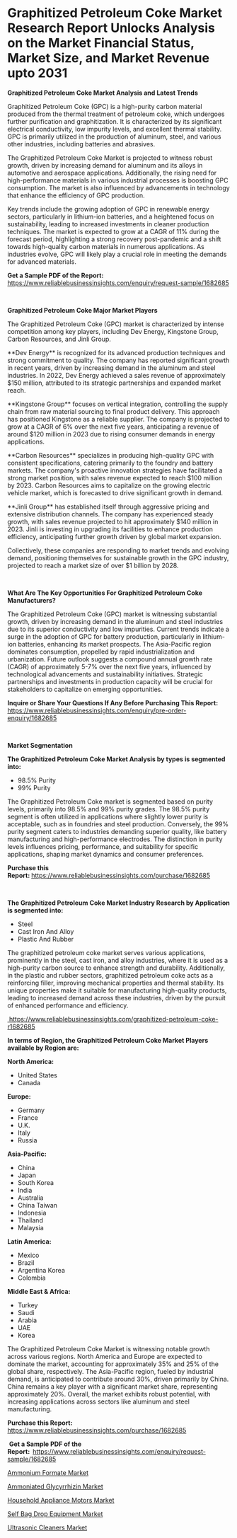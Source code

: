 <p><h1>Graphitized Petroleum Coke Market Research Report Unlocks Analysis on the Market Financial Status, Market Size, and Market Revenue upto 2031</h1></p><p><strong>Graphitized Petroleum Coke Market Analysis and Latest Trends</strong></p>
<p><p>Graphitized Petroleum Coke (GPC) is a high-purity carbon material produced from the thermal treatment of petroleum coke, which undergoes further purification and graphitization. It is characterized by its significant electrical conductivity, low impurity levels, and excellent thermal stability. GPC is primarily utilized in the production of aluminum, steel, and various other industries, including batteries and abrasives.</p><p>The Graphitized Petroleum Coke Market is projected to witness robust growth, driven by increasing demand for aluminum and its alloys in automotive and aerospace applications. Additionally, the rising need for high-performance materials in various industrial processes is boosting GPC consumption. The market is also influenced by advancements in technology that enhance the efficiency of GPC production.</p><p>Key trends include the growing adoption of GPC in renewable energy sectors, particularly in lithium-ion batteries, and a heightened focus on sustainability, leading to increased investments in cleaner production techniques. The market is expected to grow at a CAGR of 11% during the forecast period, highlighting a strong recovery post-pandemic and a shift towards high-quality carbon materials in numerous applications. As industries evolve, GPC will likely play a crucial role in meeting the demands for advanced materials.</p></p>
<p><strong>Get a Sample PDF of the Report:&nbsp;</strong> <a href="https://www.reliablebusinessinsights.com/enquiry/request-sample/1682685?utm_campaign=96&utm_medium=2&utm_source=Github&utm_content=ia&utm_term=29102024&utm_id=graphitized-petroleum-coke">https://www.reliablebusinessinsights.com/enquiry/request-sample/1682685</a></p>
<p>&nbsp;</p>
<p><strong>Graphitized Petroleum Coke Major Market Players</strong></p>
<p><p>The Graphitized Petroleum Coke (GPC) market is characterized by intense competition among key players, including Dev Energy, Kingstone Group, Carbon Resources, and Jinli Group. </p><p>**Dev Energy** is recognized for its advanced production techniques and strong commitment to quality. The company has reported significant growth in recent years, driven by increasing demand in the aluminum and steel industries. In 2022, Dev Energy achieved a sales revenue of approximately $150 million, attributed to its strategic partnerships and expanded market reach.</p><p>**Kingstone Group** focuses on vertical integration, controlling the supply chain from raw material sourcing to final product delivery. This approach has positioned Kingstone as a reliable supplier. The company is projected to grow at a CAGR of 6% over the next five years, anticipating a revenue of around $120 million in 2023 due to rising consumer demands in energy applications.</p><p>**Carbon Resources** specializes in producing high-quality GPC with consistent specifications, catering primarily to the foundry and battery markets. The company's proactive innovation strategies have facilitated a strong market position, with sales revenue expected to reach $100 million by 2023. Carbon Resources aims to capitalize on the growing electric vehicle market, which is forecasted to drive significant growth in demand.</p><p>**Jinli Group** has established itself through aggressive pricing and extensive distribution channels. The company has experienced steady growth, with sales revenue projected to hit approximately $140 million in 2023. Jinli is investing in upgrading its facilities to enhance production efficiency, anticipating further growth driven by global market expansion.</p><p>Collectively, these companies are responding to market trends and evolving demand, positioning themselves for sustainable growth in the GPC industry, projected to reach a market size of over $1 billion by 2028.</p></p>
<p>&nbsp;</p>
<p><strong>What Are The Key Opportunities For Graphitized Petroleum Coke Manufacturers?</strong></p>
<p><p>The Graphitized Petroleum Coke (GPC) market is witnessing substantial growth, driven by increasing demand in the aluminum and steel industries due to its superior conductivity and low impurities. Current trends indicate a surge in the adoption of GPC for battery production, particularly in lithium-ion batteries, enhancing its market prospects. The Asia-Pacific region dominates consumption, propelled by rapid industrialization and urbanization. Future outlook suggests a compound annual growth rate (CAGR) of approximately 5-7% over the next five years, influenced by technological advancements and sustainability initiatives. Strategic partnerships and investments in production capacity will be crucial for stakeholders to capitalize on emerging opportunities.</p></p>
<p><strong>Inquire or Share Your Questions If Any Before Purchasing This Report:</strong> <a href="https://www.reliablebusinessinsights.com/enquiry/pre-order-enquiry/1682685?utm_campaign=96&utm_medium=2&utm_source=Github&utm_content=ia&utm_term=29102024&utm_id=graphitized-petroleum-coke">https://www.reliablebusinessinsights.com/enquiry/pre-order-enquiry/1682685</a></p>
<p>&nbsp;</p>
<p><strong>Market Segmentation</strong></p>
<p><strong>The Graphitized Petroleum Coke Market Analysis by types is segmented into:</strong></p>
<p><ul><li>98.5% Purity</li><li>99% Purity</li></ul></p>
<p><p>The Graphitized Petroleum Coke market is segmented based on purity levels, primarily into 98.5% and 99% purity grades. The 98.5% purity segment is often utilized in applications where slightly lower purity is acceptable, such as in foundries and steel production. Conversely, the 99% purity segment caters to industries demanding superior quality, like battery manufacturing and high-performance electrodes. The distinction in purity levels influences pricing, performance, and suitability for specific applications, shaping market dynamics and consumer preferences.</p></p>
<p><strong>Purchase this Report:&nbsp;</strong><a href="https://www.reliablebusinessinsights.com/purchase/1682685?utm_campaign=96&utm_medium=2&utm_source=Github&utm_content=ia&utm_term=29102024&utm_id=graphitized-petroleum-coke">https://www.reliablebusinessinsights.com/purchase/1682685</a></p>
<p>&nbsp;</p>
<p><strong>The Graphitized Petroleum Coke Market Industry Research by Application is segmented into:</strong></p>
<p><ul><li>Steel</li><li>Cast Iron And Alloy</li><li>Plastic And Rubber</li></ul></p>
<p><p>The graphitized petroleum coke market serves various applications, prominently in the steel, cast iron, and alloy industries, where it is used as a high-purity carbon source to enhance strength and durability. Additionally, in the plastic and rubber sectors, graphitized petroleum coke acts as a reinforcing filler, improving mechanical properties and thermal stability. Its unique properties make it suitable for manufacturing high-quality products, leading to increased demand across these industries, driven by the pursuit of enhanced performance and efficiency.</p></p>
<p><a href="https://www.reliablebusinessinsights.com/graphitized-petroleum-coke-r1682685?utm_campaign=96&utm_medium=2&utm_source=Github&utm_content=ia&utm_term=29102024&utm_id=graphitized-petroleum-coke">&nbsp;https://www.reliablebusinessinsights.com/graphitized-petroleum-coke-r1682685</a></p>
<p><strong>In terms of Region, the Graphitized Petroleum Coke Market Players available by Region are:</strong></p>
<p>
    <p> <strong> North America: </strong>
        <ul>
            <li>United States</li>
            <li>Canada</li>
        </ul>
        </p> 
    <p> <strong> Europe: </strong>
        <ul>
            <li>Germany</li>
            <li>France</li>
            <li>U.K.</li>
            <li>Italy</li>
            <li>Russia</li>
        </ul>
        </p> 
    <p> <strong> Asia-Pacific: </strong>
        <ul>
            <li>China</li>
            <li>Japan</li>
            <li>South Korea</li>
            <li>India</li>
            <li>Australia</li>
            <li>China Taiwan</li>
            <li>Indonesia</li>
            <li>Thailand</li>
            <li>Malaysia</li>
        </ul>
        </p> 
    <p> <strong> Latin America: </strong>
        <ul>
            <li>Mexico</li>
            <li>Brazil</li>
            <li>Argentina Korea</li>
            <li>Colombia</li>
        </ul>
        </p> 
    <p> <strong> Middle East & Africa: </strong>
        <ul>
            <li>Turkey</li>
            <li>Saudi</li>
            <li>Arabia</li>
            <li>UAE</li>
            <li>Korea</li>
        </ul>
    </p>
    </p>
<p><p>The Graphitized Petroleum Coke Market is witnessing notable growth across various regions. North America and Europe are expected to dominate the market, accounting for approximately 35% and 25% of the global share, respectively. The Asia-Pacific region, fueled by industrial demand, is anticipated to contribute around 30%, driven primarily by China. China remains a key player with a significant market share, representing approximately 20%. Overall, the market exhibits robust potential, with increasing applications across sectors like aluminum and steel manufacturing.</p></p>
<p><strong>Purchase this Report: </strong><a href="https://www.reliablebusinessinsights.com/purchase/1682685?utm_campaign=96&utm_medium=2&utm_source=Github&utm_content=ia&utm_term=29102024&utm_id=graphitized-petroleum-coke">https://www.reliablebusinessinsights.com/purchase/1682685</a></p>
<p>&nbsp;<strong>Get a Sample PDF of the Report:&nbsp;&nbsp;</strong><a href="https://www.reliablebusinessinsights.com/enquiry/request-sample/1682685?utm_campaign=96&utm_medium=2&utm_source=Github&utm_content=ia&utm_term=29102024&utm_id=graphitized-petroleum-coke">https://www.reliablebusinessinsights.com/enquiry/request-sample/1682685</a></p>
<p><strong></strong></p>
<p><p><a href="https://medium.com/@covanoobrista/the-ammonium-formate-industry-analysis-report-offers-a-comprehensive-and-current-examination-of-f7f331440d47?utm_campaign=96&utm_medium=2&utm_source=Github&utm_content=ia&utm_term=29102024&utm_id=graphitized-petroleum-coke">Ammonium Formate Market</a></p><p><a href="https://medium.com/@ronilwuglucore/the-market-for-ammoniated-glycyrrhizin-market-is-examined-in-this-report-along-with-the-factors-7aadf1d770d7?utm_campaign=96&utm_medium=2&utm_source=Github&utm_content=ia&utm_term=29102024&utm_id=graphitized-petroleum-coke">Ammoniated Glycyrrhizin Market</a></p><p><a href="https://issuu.com/reportprime-2/docs/household-appliance-motors-market-s_377933657e198d?utm_campaign=96&utm_medium=2&utm_source=Github&utm_content=ia&utm_term=29102024&utm_id=graphitized-petroleum-coke">Household Appliance Motors Market</a></p><p><a href="https://github.com/jennyt6m/Market-Research-Report-List-1/blob/main/self-bag-drop-equipment-market.md?utm_campaign=96&utm_medium=2&utm_source=Github&utm_content=ia&utm_term=29102024&utm_id=graphitized-petroleum-coke">Self Bag Drop Equipment Market</a></p><p><a href="https://www.linkedin.com/pulse/ultrasonic-cleaners-market-global-trends-forecast-2024-2031-hfq5e?utm_campaign=96&utm_medium=2&utm_source=Github&utm_content=ia&utm_term=29102024&utm_id=graphitized-petroleum-coke">Ultrasonic Cleaners Market</a></p></p>
